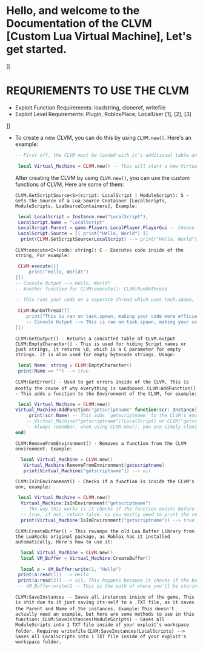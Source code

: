 # Hello, and welcome to the Documentation of the CLVM [Custom Lua Virtual Machine], Let's get started.

[[
  # REQURIEMENTS TO USE THE CLVM
  
 - Exploit Function Requirements: loadstring, cloneref, writefile
 - Exploit Level Requirements: Plugin, RobloxPlace, LocalUser [1], [2], [3]
   
]]
  
   

- To create a new CLVM, you can do this by using `CLVM.new()`. Here's an example:

  ```lua
  -- First off, the CLVM must be loaded with it's additional table and other functions.
  
   local Virtual_Machine = CLVM.new() -- This will start a new Virtual Machine for you to experiment in and use it's functions, Let's dive into those!
  ```

  After creating the CLVM by using `CLVM.new()`, you can use the custom functions of CLVM, Here are some of them:

  `CLVM.GetScriptSource<S>(script: LocalScript | ModuleScript): S - Gets the Source of a Lua Source Container [LocalScripts, ModuleScripts, LuaSourceContainers], Example: `
  
   ```lua
    local LocalScript = Instance.new("LocalScript");
    LocalScript.Name = "LocalScript"
    LocalScript.Parent = game.Players.LocalPlayer.PlayerGui -- Choose any path inside of game.
    LocalScript.Source = [[ print("Hello, World") ]]
     print(CLVM.GetScriptSource(LocalScript) --> print("Hello, World")
   ```
   
  `CLVM:execute<C>(code: string): C - Executes code inside of the string, For example: `
   ```lua
    CLVM:execute([[
        print("Hello, World!")
   ]])
   -- Console Output --> Hello, World!
   -- Another function for CLVM:execute(): CLVM:RunOnThread

   -- This runs your code on a seperate thread which uses task.spawn, To use it you just do

    CLVM:RunOnThread([[
       print("This is ran on task.spawn, making your code more efficient.");
       -- Console Output --> This is ran on task.spawn, making your code more efficient.
   ]])
   
   ```

   `CLVM:GetOutput() - Returns a concatted table of CLVM.output`
   `CLVM:EmptyCharacter() - This is used for hiding Script names or just strings, it returns \0, which is a C parameter for empty strings. it is also used for empty bytecode strings. Usage:`
  
    ```lua
     local Name: string = CLVM:EmptyCharacter()
     print(Name == "") --> true
    ```
    `CLVM:GetError() - Used to get errors inside of the CLVM, This is mostly the cause of why everything is sandboxed.`
    `CLVM:AddFunction() - This adds a function to the Environment of the CLVM, for example: `
     ```lua
      local Virtual_Machine = CLVM:new()
     Virtual_Machine:AddFunction("getscriptname" function(scr: Instance)
          print(scr.Name) -- This adds `getscriptname` to the CLVM's environment, to access the function, you can do
         -- Virtual_Machine["getscriptname"](LocalScript) or CLVM["getscriptname"](LocalScript) --> LocalScript
         -- Always remember, when using CLVM.new(), you are simply cloning the CLVM as used previously. This is why the term `sandboxed` is mentioned 2 times here. [3]
     end)
     ```
     `CLVM:RemoveFromEnvironment() - Removes a function from the CLVM environment. Example: `
     ```lua
       local Virtual_Machine = CLVM.new()
        Virtual_Machine:RemoveFromEnvironment(getscriptname)
        print(Virtual_Machine["getscriptname"]) --> nil
     ```
     `CLVM:IsInEnvironment() - Checks if a function is inside the CLVM's env, example: `
     ```lua
      local Virtual_Machine = CLVM.new()
       Virtual_Machine:IsInEnvironment("getscriptname")
       -- The way this works is it checks if the function exists before going on to execute it, so if the function exists, it will return
       -- true, if not, return false. so you mostly need to print the result:
       print(Virtual_Machine:IsInEnvironment("getscriptname")) --> true if the function exists.
     ```
     `CLVM:CreateBuffer() - This revamps the old Lua Buffer Library from the LuaRocks original package, as Roblox has it installed automatically, Here's how to use it: `
     ```lua
       local Virtual_Machine = CLVM.new()
       local VM_Buffer = Virtual_Machine:CreateBuffer()

       local a = VM_Buffer:write(1, "Hello")
      print(a:read(1)) --> Hello
      print(a:read(2)) --> nil, This happens because it checks if the buffer location exists, for example:
      -- VM_Buffer:write(1 -- This is the path of where you'll be storing that written string, "Hello" -- The written string that you want to write.)

     ```
    `CLVM:SaveInstances -- Saves all instances inside of the game, This is shit due to it just saving its-self to a .TXT file, as it saves the Parent and Name of the instances. Example:`
    `This doesn't actually need an example, but here are some methods to use in this function: CLVM:SaveInstances(ModuleScripts) - Saves all ModuleScripts into 1 TXT file inside of your exploit's workspace folder. Requires writefile`
    `CLVM:SaveInstances(LocalScripts) --> Saves all LocalScripts into 1 TXT file inside of your exploit's workspace folder.`
     
